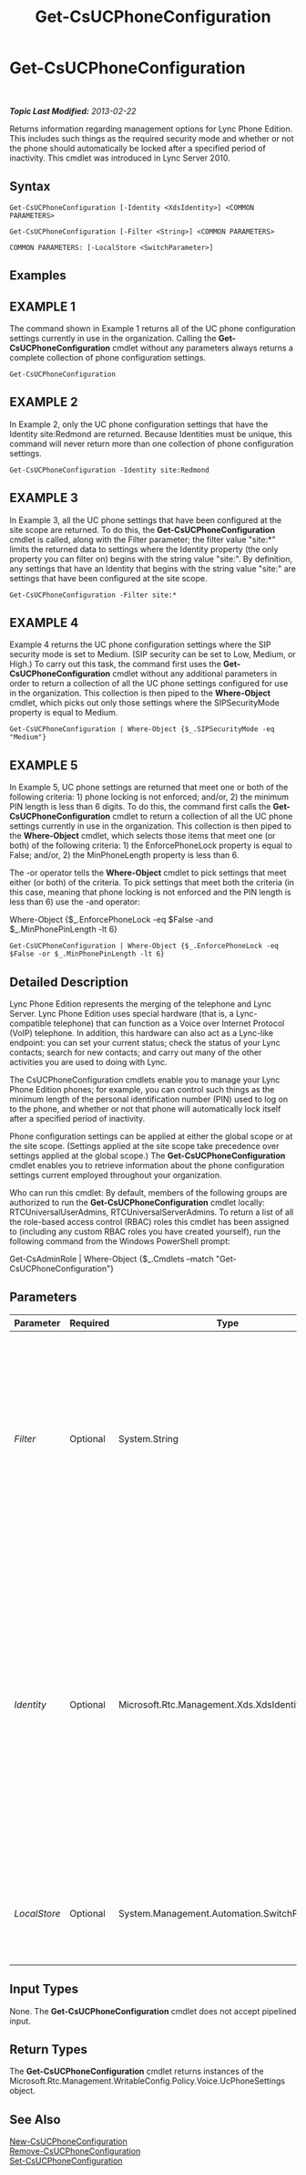 ﻿---
title: Get-CsUCPhoneConfiguration
TOCTitle: Get-CsUCPhoneConfiguration
ms:assetid: 014bba9e-b5c4-477d-9273-c993e7a7ee9e
ms:mtpsurl: https://technet.microsoft.com/en-us/library/Gg398070(v=OCS.15)
ms:contentKeyID: 48183226
ms.date: 07/23/2014
mtps_version: v=OCS.15
---

<div data-xmlns="http://www.w3.org/1999/xhtml">

<div class="topic" data-xmlns="http://www.w3.org/1999/xhtml" data-msxsl="urn:schemas-microsoft-com:xslt" data-cs="http://msdn.microsoft.com/en-us/">

<div data-asp="http://msdn2.microsoft.com/asp">

# Get-CsUCPhoneConfiguration

</div>

<div id="mainSection">

<div id="mainBody">

<span> </span>

_**Topic Last Modified:** 2013-02-22_

Returns information regarding management options for Lync Phone Edition. This includes such things as the required security mode and whether or not the phone should automatically be locked after a specified period of inactivity. This cmdlet was introduced in Lync Server 2010.

<div>

## Syntax

    Get-CsUCPhoneConfiguration [-Identity <XdsIdentity>] <COMMON PARAMETERS>

    Get-CsUCPhoneConfiguration [-Filter <String>] <COMMON PARAMETERS>

    COMMON PARAMETERS: [-LocalStore <SwitchParameter>]

</div>

<div>

## Examples

<div>

## EXAMPLE 1

The command shown in Example 1 returns all of the UC phone configuration settings currently in use in the organization. Calling the **Get-CsUCPhoneConfiguration** cmdlet without any parameters always returns a complete collection of phone configuration settings.

    Get-CsUCPhoneConfiguration

</div>

<div>

## EXAMPLE 2

In Example 2, only the UC phone configuration settings that have the Identity site:Redmond are returned. Because Identities must be unique, this command will never return more than one collection of phone configuration settings.

    Get-CsUCPhoneConfiguration -Identity site:Redmond

</div>

<div>

## EXAMPLE 3

In Example 3, all the UC phone settings that have been configured at the site scope are returned. To do this, the **Get-CsUCPhoneConfiguration** cmdlet is called, along with the Filter parameter; the filter value "site:\*" limits the returned data to settings where the Identity property (the only property you can filter on) begins with the string value "site:". By definition, any settings that have an Identity that begins with the string value "site:" are settings that have been configured at the site scope.

    Get-CsUCPhoneConfiguration -Filter site:*

</div>

<div>

## EXAMPLE 4

Example 4 returns the UC phone configuration settings where the SIP security mode is set to Medium. (SIP security can be set to Low, Medium, or High.) To carry out this task, the command first uses the **Get-CsUCPhoneConfiguration** cmdlet without any additional parameters in order to return a collection of all the UC phone settings configured for use in the organization. This collection is then piped to the **Where-Object** cmdlet, which picks out only those settings where the SIPSecurityMode property is equal to Medium.

    Get-CsUCPhoneConfiguration | Where-Object {$_.SIPSecurityMode -eq "Medium"}

</div>

<div>

## EXAMPLE 5

In Example 5, UC phone settings are returned that meet one or both of the following criteria: 1) phone locking is not enforced; and/or, 2) the minimum PIN length is less than 6 digits. To do this, the command first calls the **Get-CsUCPhoneConfiguration** cmdlet to return a collection of all the UC phone settings currently in use in the organization. This collection is then piped to the **Where-Object** cmdlet, which selects those items that meet one (or both) of the following criteria: 1) the EnforcePhoneLock property is equal to False; and/or, 2) the MinPhoneLength property is less than 6.

The -or operator tells the **Where-Object** cmdlet to pick settings that meet either (or both) of the criteria. To pick settings that meet both the criteria (in this case, meaning that phone locking is not enforced and the PIN length is less than 6) use the -and operator:

Where-Object {$\_.EnforcePhoneLock -eq $False -and $\_.MinPhonePinLength -lt 6}

    Get-CsUCPhoneConfiguration | Where-Object {$_.EnforcePhoneLock -eq $False -or $_.MinPhonePinLength -lt 6}

</div>

</div>

<div>

## Detailed Description

Lync Phone Edition represents the merging of the telephone and Lync Server. Lync Phone Edition uses special hardware (that is, a Lync-compatible telephone) that can function as a Voice over Internet Protocol (VoIP) telephone. In addition, this hardware can also act as a Lync-like endpoint: you can set your current status; check the status of your Lync contacts; search for new contacts; and carry out many of the other activities you are used to doing with Lync.

The CsUCPhoneConfiguration cmdlets enable you to manage your Lync Phone Edition phones; for example, you can control such things as the minimum length of the personal identification number (PIN) used to log on to the phone, and whether or not that phone will automatically lock itself after a specified period of inactivity.

Phone configuration settings can be applied at either the global scope or at the site scope. (Settings applied at the site scope take precedence over settings applied at the global scope.) The **Get-CsUCPhoneConfiguration** cmdlet enables you to retrieve information about the phone configuration settings current employed throughout your organization.

Who can run this cmdlet: By default, members of the following groups are authorized to run the **Get-CsUCPhoneConfiguration** cmdlet locally: RTCUniversalUserAdmins, RTCUniversalServerAdmins. To return a list of all the role-based access control (RBAC) roles this cmdlet has been assigned to (including any custom RBAC roles you have created yourself), run the following command from the Windows PowerShell prompt:

Get-CsAdminRole | Where-Object {$\_.Cmdlets –match "Get-CsUCPhoneConfiguration"}

</div>

<div>

## Parameters


<table>
<colgroup>
<col style="width: 25%" />
<col style="width: 25%" />
<col style="width: 25%" />
<col style="width: 25%" />
</colgroup>
<thead>
<tr class="header">
<th>Parameter</th>
<th>Required</th>
<th>Type</th>
<th>Description</th>
</tr>
</thead>
<tbody>
<tr class="odd">
<td><p><em>Filter</em></p></td>
<td><p>Optional</p></td>
<td><p>System.String</p></td>
<td><p>Enables you to use wildcard characters in order to return a collection (or collections) of UC phone configuration settings. To return a collection of all the settings configured at the site scope, use this syntax: -Filter site:*. To return a collection of all the settings that have the string value &quot;EMEA&quot; somewhere in their Identity (the only property you can filter for), use this syntax: -Filter *EMEA*.</p></td>
</tr>
<tr class="even">
<td><p><em>Identity</em></p></td>
<td><p>Optional</p></td>
<td><p>Microsoft.Rtc.Management.Xds.XdsIdentity</p></td>
<td><p>Indicates the unique identifier for the collection of unified communications (UC) phone configuration settings you want to return. To refer to the global settings use this syntax: -Identity global. To refer to a collection configured at the site scope, use syntax similar to this: -Identity &quot;site:Redmond&quot;. Note that you cannot use wildcards when specifying an Identity. If you need to use wildcards then include the Filter parameter instead.</p>
<p>If this parameter is not specified then the <strong>Get-CsUCPhoneConfiguration</strong> cmdlet returns a collection of all the UC phone configuration settings in use in the organization.</p></td>
</tr>
<tr class="odd">
<td><p><em>LocalStore</em></p></td>
<td><p>Optional</p></td>
<td><p>System.Management.Automation.SwitchParameter</p></td>
<td><p>Retrieves the UC phone configuration data from the local replica of the Central Management store rather than from the Central Management store itself.</p></td>
</tr>
</tbody>
</table>


</div>

<div>

## Input Types

None. The **Get-CsUCPhoneConfiguration** cmdlet does not accept pipelined input.

</div>

<div>

## Return Types

The **Get-CsUCPhoneConfiguration** cmdlet returns instances of the Microsoft.Rtc.Management.WritableConfig.Policy.Voice.UcPhoneSettings object.

</div>

<div>

## See Also


[New-CsUCPhoneConfiguration](new-csucphoneconfiguration.md)  
[Remove-CsUCPhoneConfiguration](remove-csucphoneconfiguration.md)  
[Set-CsUCPhoneConfiguration](set-csucphoneconfiguration.md)  
  

</div>

</div>

<span> </span>

</div>

</div>

</div>


